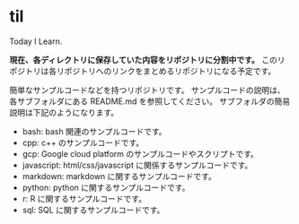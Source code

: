 # til

Today I Learn.

**現在、各ディレクトリに保存していた内容をリポジトリに分割中です。**
このリポジトリは各リポジトリへのリンクをまとめるリポジトリになる予定です。

簡単なサンプルコードなどを持つリポジトリです。
サンプルコードの説明は、各サブフォルダにある README.md を参照してください。
サブフォルダの簡易説明は下記のようになります。

- bash: bash 関連のサンプルコードです。
- cpp: c++ のサンプルコードです。
- gcp: Google cloud platform のサンプルコードやスクリプトです。
- javascript: html/css/javascript に関係するサンプルコードです。
- markdown: markdown に関するサンプルコードです。
- python: python に関するサンプルコードです。
- r: R に関するサンプルコードです。
- sql: SQL に関するサンプルコードです。
